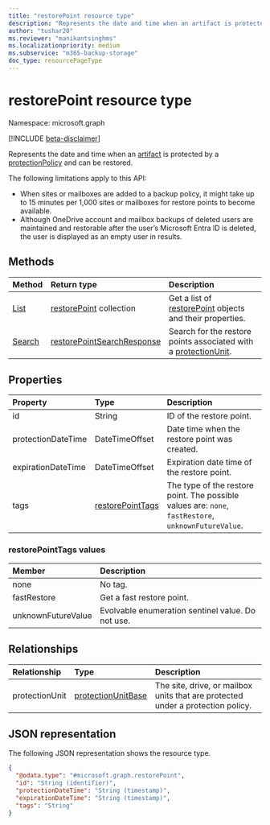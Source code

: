 ```yaml
---
title: "restorePoint resource type"
description: "Represents the date and time when an artifact is protected by a protectionPolicy and can be restored."
author: "tushar20"
ms.reviewer: "manikantsinghms"
ms.localizationpriority: medium
ms.subservice: "m365-backup-storage"
doc_type: resourcePageType
---
```


# restorePoint resource type

Namespace: microsoft.graph

[!INCLUDE [beta-disclaimer](../../includes/beta-disclaimer.md)]

Represents the date and time when an [artifact](../resources/restoreartifactbase.md) is protected by a [protectionPolicy](../resources/protectionpolicybase.md) and can be restored.

The following limitations apply to this API:

- When sites or mailboxes are added to a backup policy, it might take up to 15 minutes per 1,000 sites or mailboxes for restore points to become available.
- Although OneDrive account and mailbox backups of deleted users are maintained and restorable after the user’s Microsoft Entra ID is deleted, the user is displayed as an empty user in results.

## Methods

|Method|Return type|Description|
|:---|:---|:---|
|[List](../api/backuprestoreroot-list-restorepoints.md)|[restorePoint](../resources/restorepoint.md) collection|Get a list of [restorePoint](../resources/restorepoint.md) objects and their properties.|
|[Search](../api/restorepoint-search.md)|[restorePointSearchResponse](../resources/restorepointsearchresponse.md)|Search for the restore points associated with a [protectionUnit](../resources/protectionunitbase.md).|

## Properties

|Property|Type|Description|
|:---|:---|:---|
|id|String|ID of the restore point.|
|protectionDateTime|DateTimeOffset|Date time when the restore point was created.|
|expirationDateTime|DateTimeOffset|Expiration date time of the restore point.|
|tags|[restorePointTags](../resources/restorepoint.md#restorepointtags-values)|The type of the restore point. The possible values are: `none`, `fastRestore`, `unknownFutureValue`.|

### restorePointTags values

|Member | Description |
|:------|:------------|
|none   | No tag.      |
|fastRestore | Get a fast restore point.|
|unknownFutureValue | Evolvable enumeration sentinel value. Do not use.|

## Relationships

|Relationship|Type|Description|
|:---|:---|:---|
|protectionUnit|[protectionUnitBase](../resources/protectionunitbase.md)|The site, drive, or mailbox units that are protected under a protection policy.|

## JSON representation

The following JSON representation shows the resource type.
<!-- {
  "blockType": "resource",
  "keyProperty": "id",
  "@odata.type": "microsoft.graph.restorePoint",
  "baseType": "microsoft.graph.entity",
  "openType": false
}
-->
``` json
{
  "@odata.type": "#microsoft.graph.restorePoint",
  "id": "String (identifier)",
  "protectionDateTime": "String (timestamp)",
  "expirationDateTime": "String (timestamp)",
  "tags": "String"
}
```
